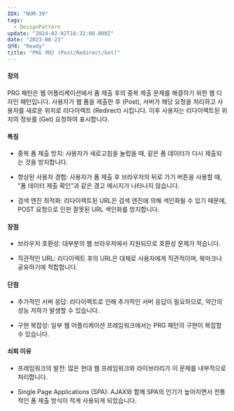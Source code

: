 ```yaml
---
IDX: "NUM-39"
tags:
  - DesignPattern
update: "2024-02-02T16:32:00.000Z"
date: "2023-08-23"
상태: "Ready"
title: "PRG 패턴 (Post/Redirect/Get)"
---
```

#### 정의

PRG 패턴은 웹 어플리케이션에서 폼 제출 후의 중복 제출 문제를 해결하기 위한 웹 디자인 패턴입니다. 사용자가 웹 폼을 제출한 후 (Post), 서버가 해당 요청을 처리하고 사용자를 새로운 위치로 리다이렉트 (Redirect) 시킵니다. 이후 사용자는 리다이렉트된 위치의 정보를 (Get) 요청하여 표시합니다.

#### 특징

- 중복 폼 제출 방지: 사용자가 새로고침을 눌렀을 때, 같은 폼 데이터가 다시 제출되는 것을 방지합니다.

- 향상된 사용자 경험: 사용자가 폼 제출 후 브라우저의 뒤로 가기 버튼을 사용할 때, "폼 데이터 제출 확인"과 같은 경고 메시지가 나타나지 않습니다.

- 검색 엔진 최적화: 리다이렉트된 URL은 검색 엔진에 의해 색인화될 수 있기 때문에, POST 요청으로 인한 잘못된 URL 색인화를 방지합니다.

#### 장점

- 브라우저 호환성: 대부분의 웹 브라우저에서 지원되므로 호환성 문제가 적습니다.

- 직관적인 URL: 리다이렉트 후의 URL은 대체로 사용자에게 직관적이며, 북마크나 공유하기에 적합합니다.

#### 단점

- 추가적인 서버 응답: 리다이렉트로 인해 추가적인 서버 응답이 필요하므로, 약간의 성능 저하가 발생할 수 있습니다.

- 구현 복잡성: 일부 웹 어플리케이션 프레임워크에서는 PRG 패턴의 구현이 복잡할 수 있습니다.

#### 쇠퇴 이유

- 프레임워크의 발전: 많은 현대 웹 프레임워크와 라이브러리가 이 문제를 내부적으로 처리합니다.

- Single Page Applications (SPA): AJAX와 함께 SPA의 인기가 높아지면서 전통적인 폼 제출 방식이 적게 사용되게 되었습니다.



